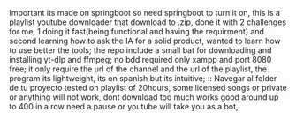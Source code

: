 Important its made on springboot so need springboot to turn it on, this is a playlist youtube downloader that download to .zip, done it with 2 challenges for me, 1 doing it fast(being functional and having the requirment) and second learning how to ask the IA for a solid product, wanted to learn how to use better the tools; the repo include a small bat for downloading and installing yt-dlp and ffmpeg; no bdd required only xampp and port 8080 free; it only require the url of the channel and the url of the playlist, the program its lightweight, its on spanish but its intuitive;
:: Navegar al folder de tu proyecto
tested on playlist of 20hours, some licensed songs or private or anything will not work, dont download too much works good around up to 400 in a row need a pause or youtube will take you as a bot, 

